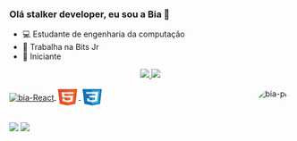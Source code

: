 ### Olá stalker developer, eu sou a Bia 👋


- 💻 Estudante de engenharia da computação
- 💼 Trabalha na Bits Jr
- 🤔 Iniciante

<div align="center">
  <a href="https://github.com/BeatrizCavalcante1501">
  <img height="180em" src="https://github-readme-stats.vercel.app/api?username=BeatrizCavalcante1501&show_icons=true&theme=dracula&include_all_commits=true&count_private=true"/>
  <img height="180em" src="https://github-readme-stats.vercel.app/api/top-langs/?username=BeatrizCavalcante1501&layout=compact&langs_count=7&theme=dracula"/>
</div>

 <div style="display: inline_block"><br>
  <img align="center" alt="bia-React" height="30" width="40" src="https://cdn.jsdelivr.net/gh/devicons/devicon/icons/c/c-original.svg">
  <img align="center" alt="bia-HTML" height="30" width="40" src="https://raw.githubusercontent.com/devicons/devicon/master/icons/html5/html5-original.svg">
  <img align="center" alt="bia-CSS" height="30" width="40" src="https://raw.githubusercontent.com/devicons/devicon/master/icons/css3/css3-original.svg">
  <img align="right" alt="bia-pic" height="150" style="border-radius:50px;" src="https://cdn.discordapp.com/attachments/739336791357915229/901318824152924160/Que_o_seu_dia_seja_Doce_Post_para_redes_sociais_Tamanho_original_1.png">
</div>
  
  ##
  
  <div> 
  <a href="https://instagram.com/bia_cavalcante1501?utm_medium=copy_link" target="_blank"><img src="https://img.shields.io/badge/-Instagram-%23E4405F?style=for-the-badge&logo=instagram&logoColor=white" target="_blank"></a>
  <a href="https://www.linkedin.com/in/beatriz-cavalcante-a02b81202/" target="_blank"><img src="https://img.shields.io/badge/-LinkedIn-%230077B5?style=for-the-badge&logo=linkedin&logoColor=white" target="_blank"></a> 
 

</div>
